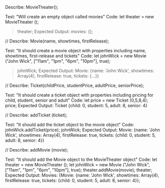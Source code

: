 Describe: MovieTheater();

Test: "Will create an empty object called movies"
Code: let theater = new MovieTheater ();
>theater;
Expected Output: movies: {};


//
Describe: Movie(name, showtimes, firstRelease);

Test: "It should create a movie object with properties including name, showtimes, first-release and tickets"
Code: let johnWick = new Movie ("John Wick", ["11am", "1pm", "6pm", "10pm"], true);
>johnWick;
Expected Output: Movie: {name: 'John Wick', showtimes: Array(4), firstRelease: true, tickets: {…}}


//
Describe: Ticket(childPrice, studentPrice, adultPrice, seniorPrice);

Test: "It should create a ticket object with properties including pricing for child, student, senior and adult"
Code: let price = new Ticket (0,5,8,4);
price;
Expected Output: Ticket {child: 0, student: 5, adult: 8, senior: 4}


//
Describe: addTicket (ticket);

Test: "It should add the ticket object to the movie object"
Code: johnWick.addTicket(price);
johnWick;
Expected Output: Movie: {name: 'John Wick', showtimes: Array(4), firstRelease: true, tickets: {child: 0, student: 5, adult: 8, senior: 4}}

//
Describe: addMovie (movie);

Test: "It should add the Movie object to the MovieTheater object"
Code: let theater = new MovieTheater ();
let johnWick = new Movie ("John Wick", ["11am", "1pm", "6pm", "10pm"], true);
theater.addMovie(movie);
theater;
Expected Output: Movies: {Movie: {name: 'John Wick', showtimes: Array(4), firstRelease: true, tickets: {child: 0, student: 5, adult: 8, senior: 4}};
